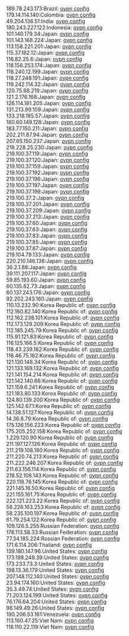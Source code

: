 189.78.243.173:Brazil: [ovpn config](vpn/189_78_243_173.ovpn)  
179.14.114.140:Colombia: [ovpn config](vpn/179_14_114_140.ovpn)  
49.204.136.51:India: [ovpn config](vpn/49_204_136_51.ovpn)  
180.243.227.122:Indonesia: [ovpn config](vpn/180_243_227_122.ovpn)  
101.140.179.34:Japan: [ovpn config](vpn/101_140_179_34.ovpn)  
101.143.168.224:Japan: [ovpn config](vpn/101_143_168_224.ovpn)  
113.158.221.201:Japan: [ovpn config](vpn/113_158_221_201.ovpn)  
115.37.162.12:Japan: [ovpn config](vpn/115_37_162_12.ovpn)  
116.82.25.6:Japan: [ovpn config](vpn/116_82_25_6.ovpn)  
118.156.253.174:Japan: [ovpn config](vpn/118_156_253_174.ovpn)  
118.240.12.199:Japan: [ovpn config](vpn/118_240_12_199.ovpn)  
118.27.248.191:Japan: [ovpn config](vpn/118_27_248_191.ovpn)  
119.242.114.32:Japan: [ovpn config](vpn/119_242_114_32.ovpn)  
120.75.88.219:Japan: [ovpn config](vpn/120_75_88_219.ovpn)  
121.2.176.168:Japan: [ovpn config](vpn/121_2_176_168.ovpn)  
126.114.181.205:Japan: [ovpn config](vpn/126_114_181_205.ovpn)  
131.213.99.109:Japan: [ovpn config](vpn/131_213_99_109.ovpn)  
133.218.185.57:Japan: [ovpn config](vpn/133_218_185_57.ovpn)  
180.60.149.128:Japan: [ovpn config](vpn/180_60_149_128.ovpn)  
183.77.150.211:Japan: [ovpn config](vpn/183_77_150_211.ovpn)  
202.211.87.94:Japan: [ovpn config](vpn/202_211_87_94.ovpn)  
207.65.150.237:Japan: [ovpn config](vpn/207_65_150_237.ovpn)  
218.228.25.230:Japan: [ovpn config](vpn/218_228_25_230.ovpn)  
219.100.37.119:Japan: [ovpn config](vpn/219_100_37_119.ovpn)  
219.100.37.120:Japan: [ovpn config](vpn/219_100_37_120.ovpn)  
219.100.37.159:Japan: [ovpn config](vpn/219_100_37_159.ovpn)  
219.100.37.192:Japan: [ovpn config](vpn/219_100_37_192.ovpn)  
219.100.37.196:Japan: [ovpn config](vpn/219_100_37_196.ovpn)  
219.100.37.197:Japan: [ovpn config](vpn/219_100_37_197.ovpn)  
219.100.37.199:Japan: [ovpn config](vpn/219_100_37_199.ovpn)  
219.100.37.2:Japan: [ovpn config](vpn/219_100_37_2.ovpn)  
219.100.37.201:Japan: [ovpn config](vpn/219_100_37_201.ovpn)  
219.100.37.209:Japan: [ovpn config](vpn/219_100_37_209.ovpn)  
219.100.37.213:Japan: [ovpn config](vpn/219_100_37_213.ovpn)  
219.100.37.60:Japan: [ovpn config](vpn/219_100_37_60.ovpn)  
219.100.37.63:Japan: [ovpn config](vpn/219_100_37_63.ovpn)  
219.100.37.83:Japan: [ovpn config](vpn/219_100_37_83.ovpn)  
219.100.37.85:Japan: [ovpn config](vpn/219_100_37_85.ovpn)  
219.100.37.87:Japan: [ovpn config](vpn/219_100_37_87.ovpn)  
219.104.79.133:Japan: [ovpn config](vpn/219_104_79_133.ovpn)  
220.210.146.136:Japan: [ovpn config](vpn/220_210_146_136.ovpn)  
36.2.1.88:Japan: [ovpn config](vpn/36_2_1_88.ovpn)  
39.111.207.117:Japan: [ovpn config](vpn/39_111_207_117.ovpn)  
59.85.193.60:Japan: [ovpn config](vpn/59_85_193_60.ovpn)  
60.135.82.73:Japan: [ovpn config](vpn/60_135_82_73.ovpn)  
60.137.243.176:Japan: [ovpn config](vpn/60_137_243_176.ovpn)  
92.202.243.160:Japan: [ovpn config](vpn/92_202_243_160.ovpn)  
110.13.232.90:Korea Republic of: [ovpn config](vpn/110_13_232_90.ovpn)  
112.160.82.140:Korea Republic of: [ovpn config](vpn/112_160_82_140.ovpn)  
112.162.238.101:Korea Republic of: [ovpn config](vpn/112_162_238_101.ovpn)  
112.173.129.209:Korea Republic of: [ovpn config](vpn/112_173_129_209.ovpn)  
112.185.245.79:Korea Republic of: [ovpn config](vpn/112_185_245_79.ovpn)  
115.91.121.83:Korea Republic of: [ovpn config](vpn/115_91_121_83.ovpn)  
116.125.166.5:Korea Republic of: [ovpn config](vpn/116_125_166_5.ovpn)  
118.43.239.162:Korea Republic of: [ovpn config](vpn/118_43_239_162.ovpn)  
118.46.75.162:Korea Republic of: [ovpn config](vpn/118_46_75_162.ovpn)  
121.130.148.34:Korea Republic of: [ovpn config](vpn/121_130_148_34.ovpn)  
121.133.169.132:Korea Republic of: [ovpn config](vpn/121_133_169_132.ovpn)  
121.141.154.214:Korea Republic of: [ovpn config](vpn/121_141_154_214.ovpn)  
121.142.140.66:Korea Republic of: [ovpn config](vpn/121_142_140_66.ovpn)  
121.159.6.241:Korea Republic of: [ovpn config](vpn/121_159_6_241.ovpn)  
121.183.80.133:Korea Republic of: [ovpn config](vpn/121_183_80_133.ovpn)  
124.80.139.200:Korea Republic of: [ovpn config](vpn/124_80_139_200.ovpn)  
125.142.67.1:Korea Republic of: [ovpn config](vpn/125_142_67_1.ovpn)  
14.138.51.127:Korea Republic of: [ovpn config](vpn/14_138_51_127.ovpn)  
14.36.8.79:Korea Republic of: [ovpn config](vpn/14_36_8_79.ovpn)  
175.126.156.223:Korea Republic of: [ovpn config](vpn/175_126_156_223.ovpn)  
175.205.252.158:Korea Republic of: [ovpn config](vpn/175_205_252_158.ovpn)  
1.229.120.90:Korea Republic of: [ovpn config](vpn/1_229_120_90.ovpn)  
211.197.127.126:Korea Republic of: [ovpn config](vpn/211_197_127_126.ovpn)  
211.219.108.180:Korea Republic of: [ovpn config](vpn/211_219_108_180.ovpn)  
211.220.74.213:Korea Republic of: [ovpn config](vpn/211_220_74_213.ovpn)  
211.222.246.207:Korea Republic of: [ovpn config](vpn/211_222_246_207.ovpn)  
211.63.156.114:Korea Republic of: [ovpn config](vpn/211_63_156_114.ovpn)  
218.52.108.143:Korea Republic of: [ovpn config](vpn/218_52_108_143.ovpn)  
220.118.76.145:Korea Republic of: [ovpn config](vpn/220_118_76_145.ovpn)  
221.145.16.50:Korea Republic of: [ovpn config](vpn/221_145_16_50.ovpn)  
221.155.161.75:Korea Republic of: [ovpn config](vpn/221_155_161_75.ovpn)  
222.121.223.22:Korea Republic of: [ovpn config](vpn/222_121_223_22.ovpn)  
58.226.163.253:Korea Republic of: [ovpn config](vpn/58_226_163_253.ovpn)  
58.235.100.197:Korea Republic of: [ovpn config](vpn/58_235_100_197.ovpn)  
61.79.254.122:Korea Republic of: [ovpn config](vpn/61_79_254_122.ovpn)  
109.126.5.255:Russian Federation: [ovpn config](vpn/109_126_5_255.ovpn)  
176.113.58.33:Russian Federation: [ovpn config](vpn/176_113_58_33.ovpn)  
77.34.185.224:Russian Federation: [ovpn config](vpn/77_34_185_224.ovpn)  
171.6.114.206:Thailand: [ovpn config](vpn/171_6_114_206.ovpn)  
139.180.147.96:United States: [ovpn config](vpn/139_180_147_96.ovpn)  
173.198.248.39:United States: [ovpn config](vpn/173_198_248_39.ovpn)  
173.233.73.3:United States: [ovpn config](vpn/173_233_73_3.ovpn)  
198.13.36.179:United States: [ovpn config](vpn/198_13_36_179.ovpn)  
207.148.112.140:United States: [ovpn config](vpn/207_148_112_140.ovpn)  
23.94.174.160:United States: [ovpn config](vpn/23_94_174_160.ovpn)  
35.3.49.74:United States: [ovpn config](vpn/35_3_49_74.ovpn)  
71.203.124.199:United States: [ovpn config](vpn/71_203_124_199.ovpn)  
76.176.64.204:United States: [ovpn config](vpn/76_176_64_204.ovpn)  
98.149.49.26:United States: [ovpn config](vpn/98_149_49_26.ovpn)  
190.206.53.161:Venezuela: [ovpn config](vpn/190_206_53_161.ovpn)  
113.160.47.25:Viet Nam: [ovpn config](vpn/113_160_47_25.ovpn)  
116.110.22.119:Viet Nam: [ovpn config](vpn/116_110_22_119.ovpn)  

